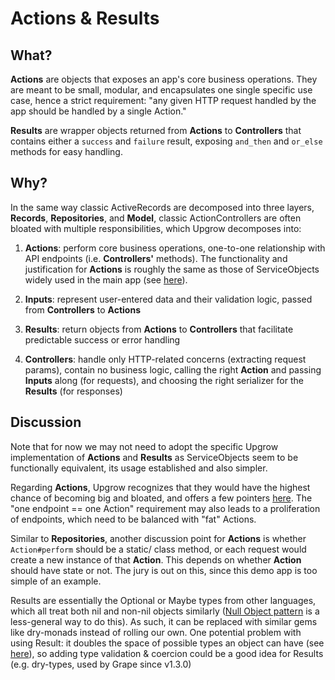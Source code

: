# Actions & Results

## What?
**Actions** are objects that exposes an app's core business operations. They are meant to be small, modular, and 
encapsulates one single specific use case, hence a strict requirement: "any given HTTP request handled by the app 
should be handled by a single Action."

**Results** are wrapper objects returned from **Actions** to **Controllers** that contains either a `success` and `failure` 
result, exposing `and_then` and `or_else` methods for easy handling.

## Why?

In the same way classic ActiveRecords are decomposed into three layers, **Records**, **Repositories**, 
and **Model**, classic ActionControllers are often bloated with multiple responsibilities, which Upgrow decomposes into:

1. **Actions**: perform core business operations, one-to-one relationship with API endpoints (i.e. **Controllers'** methods). 
   The functionality and justification for **Actions** is roughly the same as those of ServiceObjects widely used in 
   the main app (see [here](https://employmenthero.atlassian.net/wiki/spaces/EKS/pages/389185648/Service+object+convention)).


2. **Inputs**: represent user-entered data and their validation logic, passed from **Controllers** to **Actions**


3. **Results**: return objects from **Actions** to **Controllers** that facilitate predictable success or error handling


4. **Controllers**: handle only HTTP-related concerns (extracting request params), contain no business logic, 
   calling the right **Action** and passing **Inputs** along (for requests), and choosing the right serializer 
   for the **Results** (for responses)


## Discussion
Note that for now we may not need to adopt the specific Upgrow implementation of **Actions** and **Results** as 
ServiceObjects seem to be functionally equivalent, its usage established and also simpler.

Regarding **Actions**, Upgrow recognizes that they would have the highest chance of becoming big and bloated, and offers
a few pointers [here](https://github.com/szTheory/upgrow/blob/main/docs/guide/caveats.md). The "one endpoint == one Action"
requirement may also leads to a proliferation of endpoints, which need to be balanced with "fat" Actions.

Similar to **Repositories**, another discussion point for **Actions** is whether `Action#perform` should be a static/
class method, or each request would create a new instance of that **Action**. This depends on whether **Action** should
have state or not. The jury is out on this, since this demo app is too simple of an example.

Results are essentially the Optional or Maybe types from other languages, which all treat both nil and non-nil objects
similarly ([Null Object pattern](https://thoughtbot.com/blog/rails-refactoring-example-introduce-null-object)
is a less-general way to do this). As such, it can be replaced with similar gems like dry-monads instead of rolling our 
own. One potential problem with using Result: it doubles the space of possible types an object can have 
(see [here](https://bendyworks.com/blog/tragedy-maybe-monad-ruby)), so adding type validation & coercion could be a 
good idea for Results (e.g. dry-types, used by Grape since v1.3.0)


